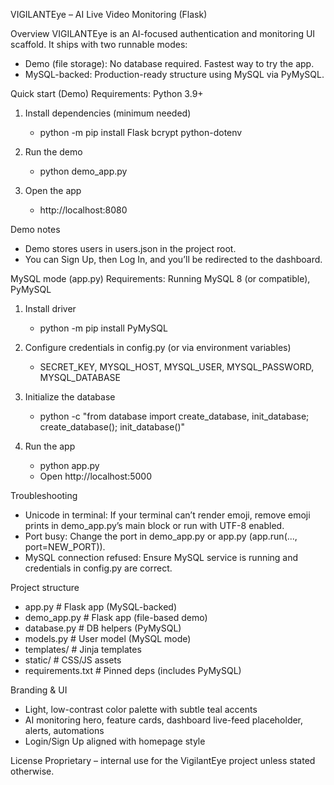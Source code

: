 VIGILANTEye – AI Live Video Monitoring (Flask)

Overview
VIGILANTEye is an AI-focused authentication and monitoring UI scaffold. It ships with two runnable modes:

- Demo (file storage): No database required. Fastest way to try the app.
- MySQL-backed: Production-ready structure using MySQL via PyMySQL.

Quick start (Demo)
Requirements: Python 3.9+

1) Install dependencies (minimum needed)
   - python -m pip install Flask bcrypt python-dotenv

2) Run the demo
   - python demo_app.py

3) Open the app
   - http://localhost:8080

Demo notes
- Demo stores users in users.json in the project root.
- You can Sign Up, then Log In, and you’ll be redirected to the dashboard.

MySQL mode (app.py)
Requirements: Running MySQL 8 (or compatible), PyMySQL

1) Install driver
   - python -m pip install PyMySQL

2) Configure credentials in config.py (or via environment variables)
   - SECRET_KEY, MYSQL_HOST, MYSQL_USER, MYSQL_PASSWORD, MYSQL_DATABASE

3) Initialize the database
   - python -c "from database import create_database, init_database; create_database(); init_database()"

4) Run the app
   - python app.py
   - Open http://localhost:5000

Troubleshooting
- Unicode in terminal: If your terminal can’t render emoji, remove emoji prints in demo_app.py’s main block or run with UTF-8 enabled.
- Port busy: Change the port in demo_app.py or app.py (app.run(..., port=NEW_PORT)).
- MySQL connection refused: Ensure MySQL service is running and credentials in config.py are correct.

Project structure
- app.py                # Flask app (MySQL-backed)
- demo_app.py           # Flask app (file-based demo)
- database.py           # DB helpers (PyMySQL)
- models.py             # User model (MySQL mode)
- templates/            # Jinja templates
- static/               # CSS/JS assets
- requirements.txt      # Pinned deps (includes PyMySQL)

Branding & UI
- Light, low-contrast color palette with subtle teal accents
- AI monitoring hero, feature cards, dashboard live-feed placeholder, alerts, automations
- Login/Sign Up aligned with homepage style

License
Proprietary – internal use for the VigilantEye project unless stated otherwise.


